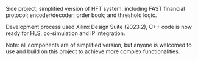 Side project, simplified version of HFT system, including FAST financial protocol; encoder/decoder; order book; and threshold logic.

Development process used Xilinx Design Suite (2023.2), C++ code is now ready for HLS, co-simulation and IP integration.

Note: all components are of simplified version, but anyone is welcomed to use and build on this project to achieve more complex functionalities.
